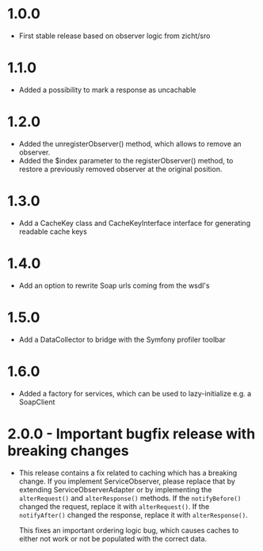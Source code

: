 # 1.0.0 #
- First stable release based on observer logic from zicht/sro

# 1.1.0 #
- Added a possibility to mark a response as uncachable 

# 1.2.0 #
- Added the unregisterObserver() method, which allows to remove an observer.
- Added the $index parameter to the registerObserver() method, to restore a previously removed observer at the original position.

# 1.3.0 #
- Add a CacheKey class and CacheKeyInterface interface for generating readable cache keys

# 1.4.0 #
- Add an option to rewrite Soap urls coming from the wsdl's

# 1.5.0 #
- Add a DataCollector to bridge with the Symfony profiler toolbar

# 1.6.0 #
- Added a factory for services, which can be used to lazy-initialize e.g. a SoapClient

# 2.0.0 - Important bugfix release with breaking changes #
- This release contains a fix related to caching which has a breaking change. If
  you implement ServiceObserver, please replace that by extending ServiceObserverAdapter
  or by implementing the `alterRequest()` and `alterResponse()` methods. If the `notifyBefore()`
  changed the request, replace it with `alterRequest()`. If the `notifyAfter()` changed the
  response, replace it with `alterResponse()`.

  This fixes an important ordering logic bug, which causes caches to either not work or not be
  populated with the correct data. 
